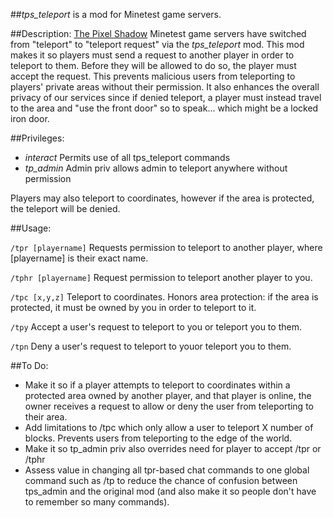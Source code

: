 ##*tps_teleport* is a mod for Minetest game servers.

##Description:
[The Pixel Shadow](https://minetest.tv/) Minetest game servers have switched from "teleport" to "teleport request" via the *tps_teleport* mod. This mod makes it so players must send a request to another player in order to teleport to them. Before they will be allowed to do so, the player must accept the request. This prevents malicious users from teleporting to players' private areas without their permission. It also enhances the overall privacy of our services since if denied teleport, a player must instead travel to the area and "use the front door" so to speak... which might be a locked iron door.

##Privileges:
- *interact* Permits use of all tps_teleport commands
- *tp_admin* Admin priv allows admin to teleport anywhere without permission

Players may also teleport to coordinates, however if the area is protected, the teleport will be denied.

##Usage:

``` /tpr [playername] ```
Requests permission to teleport to another player, where [playername] is their exact name.

``` /tphr [playername] ```
Request permission to teleport another player to you.

``` /tpc [x,y,z] ```
Teleport to coordinates. Honors area protection: if the area is protected, it must be owned by you in order to teleport to it.

``` /tpy ```
Accept a user's request to teleport to you or teleport you to them.

``` /tpn ```
Deny a user's request to teleport to youor teleport you to them.

##To Do:
- Make it so if a player attempts to teleport to coordinates within a protected area owned by another player, and that player is online, the owner receives a request to allow or deny the user from teleporting to their area.
- Add limitations to /tpc which only allow a user to teleport X number of blocks. Prevents users from teleporting to the edge of the world.
- Make it so tp_admin priv also overrides need for player to accept /tpr or /tphr
- Assess value in changing all tpr-based chat commands to one global command such as /tp to reduce the chance of confusion between tps_admin and the original mod (and also make it so people don't have to remember so many commands).
